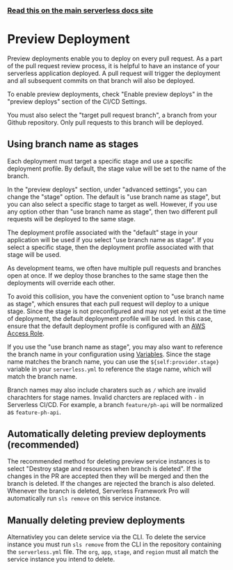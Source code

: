 <!--
title: Serverless Dashboard - CI/CD Preview Deployments
menuText: Preview Deployments
menuOrder: 2
layout: Doc
-->

<!-- DOCS-SITE-LINK:START automatically generated  -->

### [Read this on the main serverless docs site](https://serverless.com/framework/docs/dashboard/cicd/preview-deployments/)

<!-- DOCS-SITE-LINK:END -->

# Preview Deployment

Preview deployments enable you to deploy on every pull request. As a part of the pull request review process, it is helpful to have an instance of your serverless application deployed. A pull request will trigger the deployment and all subsequent commits on that branch will also be deployed.

To enable preview deployments, check "Enable preview deploys" in the "preview deploys" section of the CI/CD Settings.

You must also select the "target pull request branch", a branch from your Github repository. Only pull requests to this branch will be deployed.

## Using branch name as stages

Each deployment must target a specific stage and use a specific deployment profile. By default, the stage value will be set to the name of the branch.

In the "preview deploys" section, under "advanced settings", you can change the "stage" option. The default is "use branch name as stage", but you can also select a specific stage to target as well. However, if you use any option other than "use branch name as stage", then two different pull requests will be deployed to the same stage.

The deployment profile associated with the "default" stage in your application will be used if you select "use branch name as stage". If you select a specific stage, then the deployment profile associated with that stage will be used.

As development teams, we often have multiple pull requests and branches open at once. If we deploy those branches to the same stage then the deployments will override each other.

To avoid this collision, you have the convenient option to "use branch name as stage", which ensures that each pull request will deploy to a unique stage. Since the stage is not preconfigured and may not yet exist at the time of deployment, the default deployment profile will be used. In this case, ensure that the default deployment profile is configured with an [AWS Access Role](/framework/docs/dashboard/access-roles/).

If you use the "use branch name as stage", you may also want to reference the branch name in your configuration using [Variables](/framework/docs/providers/aws/guide/variables/). Since the stage name matches the branch name, you can use the `${self:provider.stage}` variable in your `serverless.yml` to reference the stage name, which will match the branch name.

Branch names may also include charaters such as `/` which are invalid charachters for stage names. Invalid charcters are replaced with `-` in Serverless CI/CD. For example, a branch `feature/ph-api` will be normalized as `feature-ph-api`.

## Automatically deleting preview deployments (recommended)

The recommended method for deleting preview service instances is to select "Destroy stage and resources when branch is deleted". If the changes in the PR are accepted then they will be merged and then the branch is deleted. If the changes are rejected the branch is also deleted. Whenever the branch is deleted, Serverless Framework Pro will automatically run `sls remove` on this service instance.

## Manually deleting preview deployments

Alternativley you can delete service via the CLI. To delete the service instance you must run `sls remove` from the CLI in the repository containing the `serverless.yml` file. The `org`, `app`, `stage`, and `region` must all match the service instance you intend to delete.
